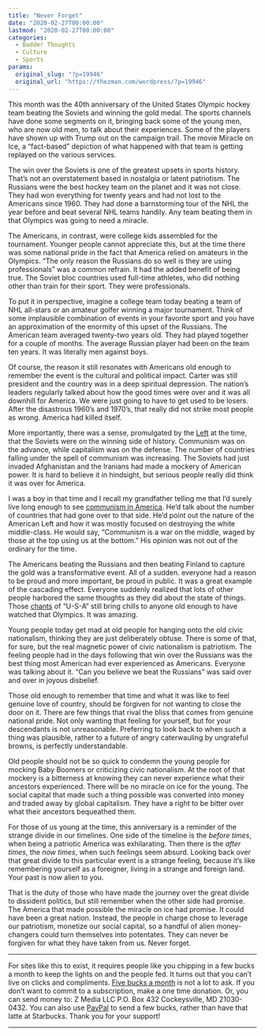```yaml
---
title: "Never Forget"
date: "2020-02-27T00:00:00"
lastmod: "2020-02-27T00:00:00"
categories:
  - Badder Thoughts
  - Culture
  - Sports
params:
  original_slug: "?p=19946"
  original_url: "https://thezman.com/wordpress/?p=19946"
---
```


This month was the 40th anniversary of the United States Olympic hockey
team beating the Soviets and winning the gold medal. The sports channels
have done some segments on it, bringing back some of the young men, who
are now old men, to talk about their experiences. Some of the players
have shown up with Trump out on the campaign trail. The movie Miracle on
Ice, a “fact-based” depiction of what happened with that team is getting
replayed on the various services.

The win over the Soviets is one of the greatest upsets in sports
history. That’s not an overstatement based in nostalgia or latent
patriotism. The Russians were the best hockey team on the planet and it
was not close. They had won everything for twenty years and had not lost
to the Americans since 1960. They had done a barnstorming tour of the
NHL the year before and beat several NHL teams handily. Any team beating
them in that Olympics was going to need a miracle.

The Americans, in contrast, were college kids assembled for the
tournament. Younger people cannot appreciate this, but at the time there
was some national pride in the fact that America relied on amateurs in
the Olympics. “The only reason the Russians do so well is they are using
professionals” was a common refrain. It had the added benefit of being
true. The Soviet bloc countries used full-time athletes, who did nothing
other than train for their sport. They were professionals.

To put it in perspective, imagine a college team today beating a team of
NHL all-stars or an amateur golfer winning a major tournament. Think of
some implausible combination of events in your favorite sport and you
have an approximation of the enormity of this upset of the Russians. The
American team averaged twenty-two years old. They had played together
for a couple of months. The average Russian player had been on the team
ten years. It was literally men against boys.

Of course, the reason it still resonates with Americans old enough to
remember the event is the cultural and political impact. Carter was
still president and the country was in a deep spiritual depression. The
nation’s leaders regularly talked about how the good times were over and
it was all downhill for America. We were just going to have to get used
to be losers. After the disastrous 1960’s and 1970’s, that really did
not strike most people as wrong. America had killed itself.

More importantly, there was a sense, promulgated by the
<a href="https://berniesanders.com/" rel="noopener noreferrer"
target="_blank">Left</a> at the time, that the Soviets were on the
winning side of history. Communism was on the advance, while capitalism
was on the defense. The number of countries falling under the spell of
communism was increasing. The Soviets had just invaded Afghanistan and
the Iranians had made a mockery of American power. It is hard to believe
it in hindsight, but serious people really did think it was over for
America.

I was a boy in that time and I recall my grandfather telling me that I’d
surely live long enough to see
<a href="https://berniesanders.com/" rel="noopener noreferrer"
target="_blank">communism in America</a>. He’d talk about the number of
countries that had gone over to that side. He’d point out the nature of
the American Left and how it was mostly focused on destroying the white
middle-class. He would say, “Communism is a war on the middle, waged by
those at the top using us at the bottom.” His opinion was not out of the
ordinary for the time.

The Americans beating the Russians and then beating Finland to capture
the gold was a transformative event. All of a sudden. everyone had a
reason to be proud and more important, be proud in public. It was a
great example of the cascading effect. Everyone suddenly realized that
lots of other people harbored the same thoughts as they did about the
state of things. Those
<a href="https://www.youtube.com/watch?v=SR56GJ05IMs"
rel="noopener noreferrer" target="_blank">chants</a> of “U-S-A” still
bring chills to anyone old enough to have watched that Olympics. It was
amazing.

Young people today get mad at old people for hanging onto the old civic
nationalism, thinking they are just deliberately obtuse. There is some
of that, for sure, but the real magnetic power of civic nationalism is
patriotism. The feeling people had in the days following that win over
the Russians was the best thing most American had ever experienced as
Americans. Everyone was talking about it. “Can you believe we beat the
Russians” was said over and over in joyous disbelief.

Those old enough to remember that time and what it was like to feel
genuine love of country, should be forgiven for not wanting to close the
door on it. There are few things that rival the bliss that comes from
genuine national pride. Not only wanting that feeling for yourself, but
for your descendants is not unreasonable. Preferring to look back to
when such a thing was plausible, rather to a future of angry
caterwauling by ungrateful browns, is perfectly understandable.

Old people should not be so quick to condemn the young people for
mocking Baby Boomers or criticizing civic nationalism. At the root of
that mockery is a bitterness at knowing they can never experience what
their ancestors experienced. There will be no miracle on ice for the
young. The social capital that made such a thing possible was converted
into money and traded away by global capitalism. They have a right to be
bitter over what their ancestors bequeathed them.

For those of us young at the time, this anniversary is a reminder of the
strange divide in our timelines. One side of the timeline is the *before
times*, when being a patriotic America was exhilarating. Then there is
the *after times*, the *now times*, when such feelings seem absurd.
Looking back over that great divide to this particular event is a
strange feeling, because it’s like remembering yourself as a foreigner,
living in a strange and foreign land. Your past is now alien to you.

That is the duty of those who have made the journey over the great
divide to dissident politics, but still remember when the other side had
promise. The America that made possible the miracle on ice had promise.
It could have been a great nation. Instead, the people in charge chose
to leverage our patriotism, monetize our social capital, so a handful of
alien money-changers could turn themselves into potentates. They can
never be forgiven for what they have taken from us. Never forget.

------------------------------------------------------------------------

For sites like this to exist, it requires people like you chipping in a
few bucks a month to keep the lights on and the people fed. It turns out
that you can’t live on clicks and compliments.
<a href="https://www.subscribestar.com/the-z-blog"
rel="noopener noreferrer" target="_blank">Five bucks a month</a> is not
a lot to ask. If you don’t want to commit to a subscription, make a one
time donation. Or, you can send money to: Z Media LLC P.O. Box 432
Cockeysville, MD 21030-0432. You can also use <a
href="https://www.paypal.com/cgi-bin/webscr?cmd=_s-xclick&amp;hosted_button_id=UDAS2Q8JYA6CN&amp;source=url"
rel="noopener noreferrer" target="_blank">PayPal</a> to send a few
bucks, rather than have that latte at Starbucks. Thank you for your
support!

------------------------------------------------------------------------
